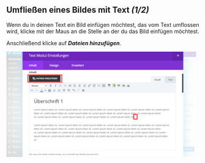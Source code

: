 ## Umfließen eines Bildes mit Text *(1/2)*

Wenn du in deinen Text ein Bild einfügen möchtest, das vom Text umflossen wird, klicke mit der Maus an die Stelle an der du das Bild einfügen möchtest.

Anschließend klicke auf _**Dateien hinzufügen**_.

![image](./assets/flow_1.jpg)
